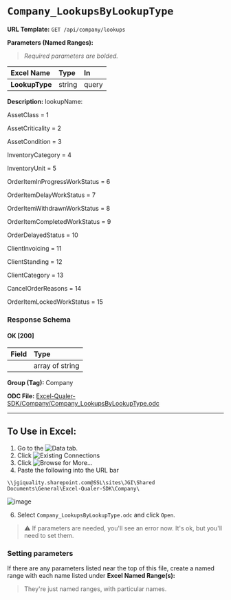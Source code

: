# `Company_LookupsByLookupType`
> 
    
**URL Template:**
`GET /api/company/lookups`

**Parameters (Named Ranges):**

> *Required parameters are bolded.*

| Excel Name     | Type   | In    |
|:---------------|:-------|:------|
| **LookupType** | string | query |

**Description:**
lookupName:
AssetClass = 1
AssetCriticality = 2
AssetCondition = 3
InventoryCategory = 4
InventoryUnit = 5
OrderItemInProgressWorkStatus = 6
OrderItemDelayWorkStatus = 7
OrderItemWithdrawnWorkStatus = 8
OrderItemCompletedWorkStatus = 9
OrderDelayedStatus = 10
ClientInvoicing = 11
ClientStanding = 12
ClientCategory = 13
CancelOrderReasons = 14
OrderItemLockedWorkStatus = 15

### Response Schema

#### OK [200]

| Field   | Type            |
|:--------|:----------------|
|         | array of string |

**Group (Tag):**
Company

**ODC File:**
[Excel-Qualer-SDK/Company/Company_LookupsByLookupType.odc](https://github.com/Johnson-Gage-Inspection-Inc/qualer-sdk-odc/blob/main/Excel-Qualer-SDK/Company/Company_LookupsByLookupType.odc)

---

To Use in Excel:
---

1. Go to the ![`Data`](https://github.com/user-attachments/assets/da437a70-57b3-4c5b-bb01-4910ece19ed1)
 tab.
3. Click ![Existing Connections](https://github.com/user-attachments/assets/a2f1ed67-b2e0-4c23-ac90-68c870e60289)
4. Click ![`Browse for More...`](https://github.com/user-attachments/assets/8e698494-6865-41e7-b6fa-043aea81809a)
5. Paste the following into the URL bar
```
\\jgiquality.sharepoint.com@SSL\sites\JGI\Shared Documents\General\Excel-Qualer-SDK\Company\
```

![image](https://github.com/user-attachments/assets/1e1a8d87-0377-446d-aaf5-d78562991db3)

6. Select `Company_LookupsByLookupType.odc` and click `Open`.

> ⚠️ If parameters are needed, you'll see an error now. It's ok, but you'll need to set them.

### Setting parameters
If there are any parameters listed near the top of this file, create a named range with each name listed under **Excel Named Range(s):**
> They're just named ranges, with particular names.
